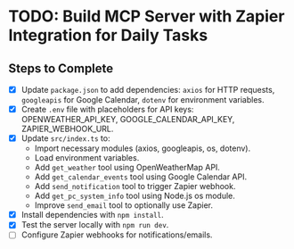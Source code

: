 # TODO: Build MCP Server with Zapier Integration for Daily Tasks

## Steps to Complete

- [x] Update `package.json` to add dependencies: `axios` for HTTP requests, `googleapis` for Google Calendar, `dotenv` for environment variables.
- [x] Create `.env` file with placeholders for API keys: OPENWEATHER_API_KEY, GOOGLE_CALENDAR_API_KEY, ZAPIER_WEBHOOK_URL.
- [x] Update `src/index.ts` to:
  - Import necessary modules (axios, googleapis, os, dotenv).
  - Load environment variables.
  - Add `get_weather` tool using OpenWeatherMap API.
  - Add `get_calendar_events` tool using Google Calendar API.
  - Add `send_notification` tool to trigger Zapier webhook.
  - Add `get_pc_system_info` tool using Node.js os module.
  - Improve `send_email` tool to optionally use Zapier.
- [x] Install dependencies with `npm install`.
- [x] Test the server locally with `npm run dev`.
- [ ] Configure Zapier webhooks for notifications/emails.

